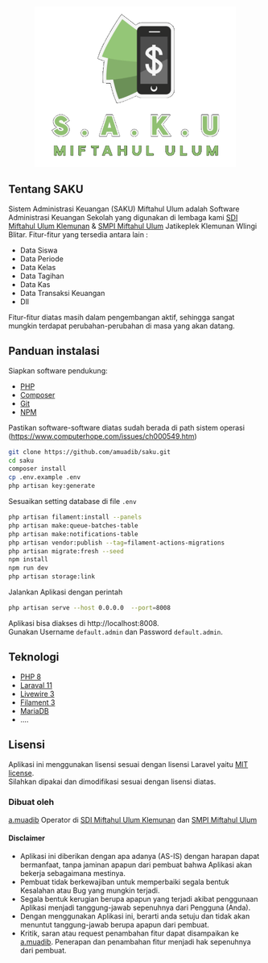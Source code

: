 <p align="center"><a href="https://github.com/amuadib/saku" target="_blank"><img src="https://github.com/amuadib/saku/blob/main/public/logo_full_h.png?raw=true" width="400" alt="Logo S.A.K.U"></a></p>

## Tentang SAKU

Sistem Administrasi Keuangan (SAKU) Miftahul Ulum adalah Software Administrasi Keuangan Sekolah yang digunakan di lembaga kami [SDI Miftahul Ulum Klemunan](https://sdi.miftahululum.web.id) & [SMPI Miftahul Ulum](https://smpi.miftahululum.web.id) Jatikeplek Klemunan Wlingi Blitar. Fitur-fitur yang tersedia antara lain :

-   Data Siswa
-   Data Periode
-   Data Kelas
-   Data Tagihan
-   Data Kas
-   Data Transaksi Keuangan
-   Dll

Fitur-fitur diatas masih dalam pengembangan aktif, sehingga sangat mungkin terdapat perubahan-perubahan di masa yang akan datang.

## Panduan instalasi

Siapkan software pendukung:

-   [PHP](https://www.php.net/)
-   [Composer](https://getcomposer.org/)
-   [Git](https://git-scm.com/)
-   [NPM](https://www.npmjs.com/)

Pastikan software-software diatas sudah berada di path sistem operasi (https://www.computerhope.com/issues/ch000549.htm)

```bash
git clone https://github.com/amuadib/saku.git
cd saku
composer install
cp .env.example .env
php artisan key:generate
```

Sesuaikan setting database di file `.env`

```bash
php artisan filament:install --panels
php artisan make:queue-batches-table
php artisan make:notifications-table
php artisan vendor:publish --tag=filament-actions-migrations
php artisan migrate:fresh --seed
npm install
npm run dev
php artisan storage:link
```

Jalankan Aplikasi dengan perintah

```bash
php artisan serve --host 0.0.0.0  --port=8008
```

Aplikasi bisa diakses di http://localhost:8008. <br/>
Gunakan Username `default.admin` dan Password `default.admin`.

## Teknologi

-   [PHP 8](https://www.php.net/)
-   [Laraval 11](https://laravel.com)
-   [Livewire 3](https://laravel-livewire.com/)
-   [Filament 3](https://filamentphp.com/)
-   [MariaDB](https://mariadb.org/)
-   ....

## Lisensi

Aplikasi ini menggunakan lisensi sesuai dengan lisensi Laravel yaitu [MIT license](https://opensource.org/licenses/MIT).<br/>
Silahkan dipakai dan dimodifikasi sesuai dengan lisensi diatas.

### Dibuat oleh

[a.muadib](https://github.com/amuadib) Operator di
[SDI Miftahul Ulum Klemunan](https://sdi.miftahululum.web.id) dan
[SMPI Miftahul Ulum](https://smpi.miftahululum.web.id)

#### Disclaimer

-   Aplikasi ini diberikan dengan apa adanya (AS-IS) dengan harapan dapat bermanfaat, tanpa jaminan apapun dari pembuat bahwa Aplikasi akan bekerja sebagaimana mestinya.
-   Pembuat tidak berkewajiban untuk memperbaiki segala bentuk Kesalahan atau Bug yang mungkin terjadi.
-   Segala bentuk kerugian berupa apapun yang terjadi akibat penggunaan Aplikasi menjadi tanggung-jawab sepenuhnya dari Pengguna (Anda).
-   Dengan menggunakan Aplikasi ini, berarti anda setuju dan tidak akan menuntut tanggung-jawab berupa apapun dari pembuat.
-   Kritik, saran atau request penambahan fitur dapat disampaikan ke [a.muadib](https://github.com/amuadib). Penerapan dan penambahan fitur menjadi hak sepenuhnya dari pembuat.
